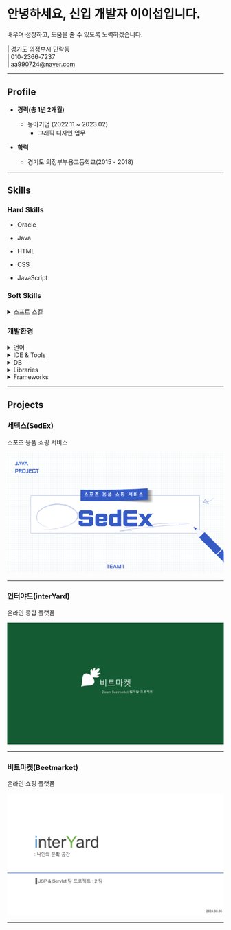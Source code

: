 # 안녕하세요, 신입 개발자 이이섭입니다.
배우며 성장하고, 도움을 줄 수 있도록 노력하겠습니다.

| 경기도 의정부시 민락동  
| 010-2366-7237  
| aa990724@naver.com  

---

## Profile

- **경력(총 1년 2개월)**
  - 동아기업 (2022.11 ~ 2023.02)  
    - 그래픽 디자인 업무
    
- **학력**
  - 경기도 의정부부용고등학교(2015 - 2018)  

---

## Skills

### Hard Skills

<ul>
  <li>Oracle</li>
</ul>

<ul>
  <li>Java</li>
</ul>

<ul>
  <li>HTML</li>
</ul>

<ul>
  <li>CSS</li>
</ul>

<ul>
  <li>JavaScript</li>
</ul>

### Soft Skills

<details>
<summary>소프트 스킬</summary>

- 팀원 간 빠른 소통

- 효율적인 시간관리  

</details>

### 개발환경

<details>
<summary>언어</summary>

- Java

- HTML

- CSS

- JavaScript  

</details>

<details>
<summary>IDE &amp; Tools</summary>

- Eclipse

- STS3

- Visual Studio Code
  
- GitHub

- ERwin  

</details>

<details>
<summary>DB</summary>

- Oracle  
  - PL/SQL  

</details>

<details>
<summary>Libraries</summary>

- Lombok

- jQuery

- MyBatis  

</details>

<details>
<summary>Frameworks</summary>

- Spring Framework  

</details>

---

## Projects

### 세덱스(SedEx) 
스포츠 용품 쇼핑 서비스  

<a href="https://leeleeseop.github.io/leesub-github.io/blog/HTML/Project/SedEex/SedEex.html">
  <img src="blog/image/projects/SedEx/backgroundSedEx.png" alt="SedEx 프로젝트" width="560">
</a>

---

### 인터야드(interYard) 
온라인 종합 플랫폼  

<a href="https://leeleeseop.github.io/leesub-github.io/blog/HTML/Project/interyard/interyard.html">
  <img src="blog/image/projects/beetmarket/beetmarket사진.png" alt="interYard 프로젝트" width="560">
</a>

---

### 비트마켓(Beetmarket) 
온라인 쇼핑 플랫폼  

<a href="https://leeleeseop.github.io/leesub-github.io/blog/HTML/Project/Beetmarket/Beetmarket.html">
  <img src="blog/image/projects/interYard/interYard사진.png" alt="beetmarket 프로젝트" width="560">
</a>

---
